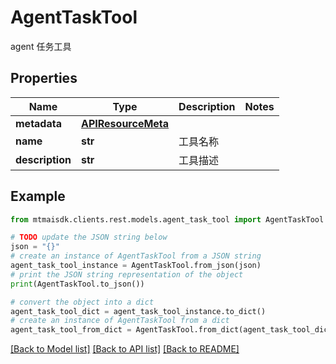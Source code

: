# AgentTaskTool

agent 任务工具

## Properties

Name | Type | Description | Notes
------------ | ------------- | ------------- | -------------
**metadata** | [**APIResourceMeta**](APIResourceMeta.md) |  | 
**name** | **str** | 工具名称 | 
**description** | **str** | 工具描述 | 

## Example

```python
from mtmaisdk.clients.rest.models.agent_task_tool import AgentTaskTool

# TODO update the JSON string below
json = "{}"
# create an instance of AgentTaskTool from a JSON string
agent_task_tool_instance = AgentTaskTool.from_json(json)
# print the JSON string representation of the object
print(AgentTaskTool.to_json())

# convert the object into a dict
agent_task_tool_dict = agent_task_tool_instance.to_dict()
# create an instance of AgentTaskTool from a dict
agent_task_tool_from_dict = AgentTaskTool.from_dict(agent_task_tool_dict)
```
[[Back to Model list]](../README.md#documentation-for-models) [[Back to API list]](../README.md#documentation-for-api-endpoints) [[Back to README]](../README.md)


